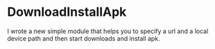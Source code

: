 # DownloadInstallApk
I wrote a new simple module that helps you to specify a url and a local device path and then start downloads and install apk.
